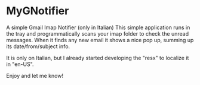 MyGNotifier
===========

A simple Gmail Imap Notifier (only in Italian)
This simple application runs in the tray and programmatically scans your imap folder to check the unread messages.
When it finds any new email it shows a nice pop up, summing up its date/from/subject info.

It is only on Italian, but I already started developing the "resx" to localize it in "en-US".

Enjoy and let me know!

